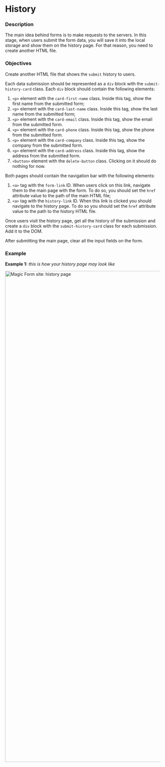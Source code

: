 # History
<div class="step-text">
<h3 id="description">Description</h3>
<p>The main idea behind forms is to make requests to the servers. In this stage, when users submit the form data, you will save it into the local storage and show them on the history page. For that reason, you need to create another HTML file.</p>
<h3 id="objectives">Objectives</h3>
<p>Create another HTML file that shows the <code class="java">submit</code> history to users.</p>
<p>Each data submission should be represented as a <code class="java">div</code> block with the <code class="java">submit-history-card</code> class. Each <code class="java">div</code> block should contain the following elements:</p>
<ol>
<li><code class="java">&lt;p&gt;</code> element with the <code class="java">card-first-name</code> class. Inside this tag, show the first name from the submitted form;</li>
<li><code class="java">&lt;p&gt;</code> element with the <code class="java">card-last-name</code> class. Inside this tag, show the last name from the submitted form;</li>
<li><code class="java">&lt;p&gt;</code> element with the <code class="java">card-email</code> class. Inside this tag, show the email from the submitted form.</li>
<li><code class="java">&lt;p&gt;</code> element with the <code class="java">card-phone</code> class. Inside this tag, show the phone from the submitted form.</li>
<li><code class="java">&lt;p&gt;</code> element with the <code class="java">card-company</code> class. Inside this tag, show the company from the submitted form.</li>
<li><code class="java">&lt;p&gt;</code> element with the <code class="java">card-address</code> class. Inside this tag, show the address from the submitted form.</li>
<li><code class="java">&lt;button&gt;</code> element with the <code class="java">delete-button</code> class. Clicking on it should do nothing for now.</li>
</ol>
<p>Both pages should contain the navigation bar with the following elements:</p>
<ol>
<li><code class="java">&lt;a&gt;</code> tag with the <code class="java">form-link</code> ID. When users click on this link, navigate them to the main page with the form. To do so, you should set the <code class="java">href</code> attribute value to the path of the main HTML file;</li>
<li><code class="java">&lt;a&gt;</code> tag with the <code class="java">history-link</code> ID. When this link is clicked you should navigate to the history page. To do so you should set the <code class="java">href</code> attribute value to the path to the history HTML file.</li>
</ol>
<p>Once users visit the history page, get all the history of the submission and create a <code class="java">div</code> block with the <code class="java">submit-history-card</code> class for each submission. Add it to the DOM.</p>
<p>After submitting the main page, clear all the input fields on the form.</p>
<h3 id="example">Example</h3>
<p><strong>Example 1:</strong> <em>this is how your history page may look like</em></p>
<p><img alt="Magic Form site: history page" name="image.png" src="https://ucarecdn.com/f96ec8fc-0d8f-49ec-9c16-2bc8db6c80b1/" width="1601"/></p>
</div>

